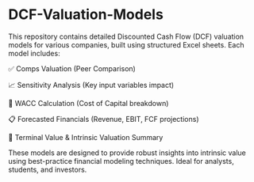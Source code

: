 # DCF-Valuation-Models
This repository contains detailed Discounted Cash Flow (DCF) valuation models for various companies, built using structured Excel sheets. Each model includes:

✅ Comps Valuation (Peer Comparison)

📈 Sensitivity Analysis (Key input variables impact)

🧮 WACC Calculation (Cost of Capital breakdown)

📋 Forecasted Financials (Revenue, EBIT, FCF projections)

📌 Terminal Value & Intrinsic Valuation Summary

These models are designed to provide robust insights into intrinsic value using best-practice financial modeling techniques. Ideal for analysts, students, and investors.
